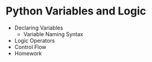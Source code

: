 # Python Variables and Logic
* Declaring Variables
    * Variable Naming Syntax
* Logic Operators	
* Control Flow
* Homework